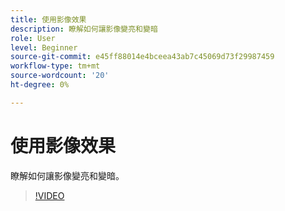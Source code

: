 ```yaml
---
title: 使用影像效果
description: 瞭解如何讓影像變亮和變暗
role: User
level: Beginner
source-git-commit: e45ff88014e4bceea43ab7c45069d73f29987459
workflow-type: tm+mt
source-wordcount: '20'
ht-degree: 0%

---
```


# 使用影像效果

瞭解如何讓影像變亮和變暗。

>[!VIDEO](https://video.tv.adobe.com/v/3420223?quality=12&learn=on&hidetitle=true)
